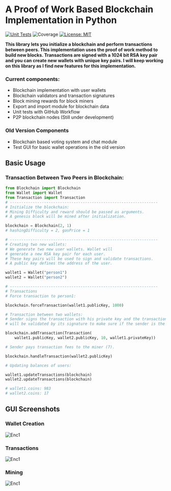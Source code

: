 # A Proof of Work Based Blockchain Implementation in Python
[![Unit Tests](https://github.com/berkkirtay/basicblockchain/actions/workflows/python-app.yml/badge.svg)](https://github.com/berkkirtay/basicblockchain/actions/workflows/python-app.yml) 
![Coverage](https://img.shields.io/codecov/c/github/berkkirtay/basicblockchain) 
[![License: MIT](https://img.shields.io/badge/License-MIT-yellow.svg)](https://opensource.org/licenses/MIT)

**This library lets you initialize a blockchain and perform transactions between peers. This implementation uses the proof of work method to build new blocks. Transactions are signed with a 1024 bit RSA key pair and you can create new wallets with unique key pairs.
I will keep working on this library as I find new features for this implementation.** 

### Current components: 
- Blockchain implementation with user wallets
- Blockchain validators and transaction signatures
- Block mining rewards for block miners
- Export and import module for blockchain data
- Unit tests with GitHub Workflow
- P2P blockchain nodes (Still under development)

### Old Version Components
- Blockchain based voting system and chat module
- Test GUI for basic wallet operations in the old version
 

## Basic Usage 

### Transaction Between Two Peers in Blockchain:

```python
from Blockchain import Blockchain
from Wallet import Wallet
from Transaction import Transaction
# -----------------------------------------------------------------
# Initialize the blockchain:
# Mining Difficulty and reward should be passed as arguments.
# A genesis block will be mined after initialization.

blockchain = Blockchain(2, 1) 
# hashingDifficulty = 2, gasPrice = 1

# -----------------------------------------------------------------
# Creating two new wallets:
# We generate two new user wallets. Wallet will
# generate a new RSA key pair for each user.
# These key pairs will be used to sign and validate transactions.
# A public key defines the address of the user.

wallet1 = Wallet("person1")
wallet2 = Wallet("person2")

# -----------------------------------------------------------------
# Transactions
# Force transaction to person1:

blockchain.forceTransaction(wallet1.publicKey, 1000)

# Transaction between two wallets:
# Sender signs the transaction with his private key and the transaction
# will be validated by its signature to make sure if the sender is the real sender.

blockchain.addTransaction(Transaction(
    wallet1.publicKey, wallet2.publicKey, 10, wallet1.privateKey))

# Sender pays transaction fees to the miner (7).

blockchain.handleTransaction(wallet2.publicKey)

# Updating balances of users:

wallet1.updateTransactions(blockchain)
wallet2.updateTransactions(blockchain)

# wallet1.coins: 983
# wallet2.coins: 17
```

## GUI Screenshots 


### Wallet Creation
![Enc1](https://github.com/trantorberk/basicblockchain/blob/main/gui_photos/photo1.png)

### Transactions
![Enc1](https://github.com/trantorberk/basicblockchain/blob/main/gui_photos/photo2.png) 

### Mining
![Enc1](https://github.com/trantorberk/basicblockchain/blob/main/gui_photos/photo3.png)

